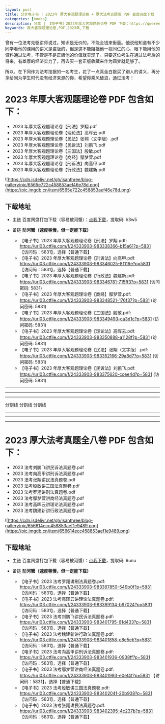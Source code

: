 ```yaml
---
layout: post
title: 分享电子书 | 2023年 厚大客观题理论卷 + 厚大法考真题卷 PDF 百度网盘下载
categories: [books]
description: 分享 | 【电子书】2023年厚大客观题理论卷 PDF 下载：https://qweree.cn/index.php/232/
keywords: 厚大客观题理论卷,PDF,2023年,下载
---
```


曾有一位法考先驱讲师说过，知识是无价的，不能金钱来衡量。他说他知道有不少同学看他的课用的讲义是盗版的，但是这不能阻挡他一视同仁的心，眼下能用他的资料通过法考，不管是不是正版他的价值就实现了。只要这位考生在通过法考后的将来，有雄厚的经济实力了，再去买一套正版收藏来作为圆梦就足够了。

所以，在下同作为法考拮据的一名考生，花了一点真金白银买了别人的讲义，再分享给同为学生时代没有经济来源的你，希望你乘风破浪，通过法考！

# 2023 年厚大客观题理论卷 PDF 包含如下：

- 2023 年厚大客观题理论卷【刑法】罗翔.pdf
- 2023 年厚大客观题理论卷【理论法】高晖云.pdf
- 2023 年厚大客观题理论卷【民法】张翔（文字版）.pdf
- 2023 年厚大客观题理论卷【民诉法】刘鹏飞.pdf
- 2023 年厚大客观题理论卷【三国法】殷敏.pdf
- 2023 年厚大客观题理论卷【商经】鄢梦萱.pdf
- 2023 年厚大客观题理论卷【刑诉法】向高甲.pdf
- 2023 年厚大客观题理论卷【行政法】魏建新.pdf

![https://cdn.jsdelivr.net/gh/isanthree/blog-gallery/pic/6565e722c458853aef46e78d.png](https://pic.imgdb.cn/item/6565e722c458853aef46e78d.png)

## 下载地址

- 主链 百度网盘打包下载（容易被河蟹）：[点我下载](https://pan.baidu.com/s/1JoKX5nK4oe-BwZxKEfqMJg?pwd=h3w5)，提取码: h3w5

- 备链 **防河蟹（速度稍慢，但一定能下载）**

  - 【电子书】2023 年厚大客观题理论卷【刑法】罗翔.pdf: <https://url03.ctfile.com/f/24333903-983338366-b15a61?p=5831> 【访问码：5831】，选择【普通下载】
  - 【电子书】2023 年厚大客观题理论卷【刑诉法】向高甲.pdf: <https://url03.ctfile.com/f/24333903-983346025-8f119e?p=5831> 【访问码：5831】，选择【普通下载】
  - 【电子书】2023 年厚大客观题理论卷【行政法】魏建新.pdf: <https://url03.ctfile.com/f/24333903-983346781-715ff3?p=5831> (访问密码: 5831)
  - 【电子书】2023 年厚大客观题理论卷【商经】鄢梦萱.pdf: <https://url03.ctfile.com/f/24333903-983348521-176f37?p=5831> (访问密码: 5831)
  - 【电子书】2023 年厚大客观题理论卷【三国法】殷敏.pdf: <https://url03.ctfile.com/f/24333903-983349493-ca3d1c?p=5831> (访问密码: 5831)
  - 【电子书】2023 年厚大客观题理论卷【理论法】高晖云.pdf: <https://url03.ctfile.com/f/24333903-983350888-a1128f?p=5831> (访问密码: 5831)
  - 【电子书】2023 年厚大客观题理论卷【民法】张翔（文字版）.pdf: <https://url03.ctfile.com/f/24333903-983352166-29a8d7?p=5831> (访问密码: 5831)
  - 【电子书】2023 年厚大客观题理论卷【民诉法】刘鹏飞.pdf: <https://url03.ctfile.com/f/24333903-983375620-ccee4d?p=5831> (访问密码: 5831)

---

---

---

分割线 分割线 分割线

---

---

---

# 2023 厚大法考真题全八卷 PDF 包含如下：

- 2023 法考刘鹏飞讲民诉法真题卷.pdf
- 2023 法考向高甲讲刑诉法真题卷.pdf
- 2023 法考张翔讲民法真题卷.pdf
- 2023 法考殷敏讲三国法真题卷.pdf
- 2023 法考罗翔讲刑法真题卷.pdf
- 2023 法考鄢梦萱讲商经法真题卷.pdf
- 2023 法考高晖云讲理论法真题卷.pdf
- 2023 法考魏建新讲行政法真题卷.pdf

![https://cdn.jsdelivr.net/gh/isanthree/blog-gallery/pic/656614ecc458853aef1e9489.png](https://pic.imgdb.cn/item/656614ecc458853aef1e9489.png)

## 下载地址

- 主链 百度网盘打包下载（容易被河蟹）：[点我下载](https://pan.baidu.com/s/1V7um6azurvaBaQMW-n2o5Q?pwd=9unu)，提取码: 9unu

- 备链 **防河蟹（速度稍慢，但一定能下载）**

  - 【电子书】2023 法考罗翔讲刑法真题卷.pdf: <https://url03.ctfile.com/f/24333903-983397850-549b0f?p=5831> 【访问码：5831】，选择【普通下载】
  - 【电子书】2023 法考高晖云讲理论法真题卷.pdf: <https://url03.ctfile.com/f/24333903-983399134-b97024?p=5831> 【访问码：5831】，选择【普通下载】
  - 【电子书】2023 法考刘鹏飞讲民诉法真题卷.pdf: <https://url03.ctfile.com/f/24333903-983401795-61d433?p=5831> 【访问码：5831】，选择【普通下载】
  - 【电子书】2023 法考魏建新讲行政法真题卷.pdf: <https://url03.ctfile.com/f/24333903-983401858-c8e5eb?p=5831> 【访问码：5831】，选择【普通下载】
  - 【电子书】2023 法考向高甲讲刑诉法真题卷.pdf: <https://url03.ctfile.com/f/24333903-983401936-0938ff?p=5831> 【访问码：5831】，选择【普通下载】
  - 【电子书】2023 法考鄢梦萱讲商经法真题卷.pdf: <https://url03.ctfile.com/f/24333903-983401993-e0ef4f?p=5831> 【访问码：5831】，选择【普通下载】
  - 【电子书】2023 法考殷敏讲三国法真题卷.pdf: <https://url03.ctfile.com/f/24333903-983402041-20b938?p=5831> 【访问码：5831】，选择【普通下载】
  - 【电子书】2023 法考张翔讲民法真题卷.pdf: <https://url03.ctfile.com/f/24333903-983402395-4c237b?p=5831> 【访问码：5831】，选择【普通下载】
